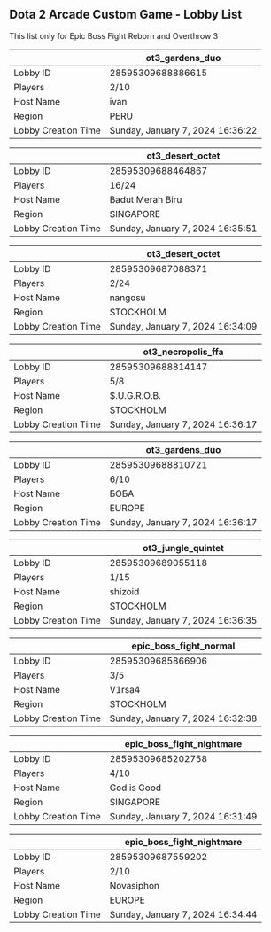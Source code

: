 ## Dota 2 Arcade Custom Game - Lobby List

This list only for Epic Boss Fight Reborn and Overthrow 3

|  | ot3_gardens_duo |
| ------ | ------ |
| Lobby ID | 28595309688886615 |
| Players | 2/10 |
| Host Name | ivan |
| Region | PERU |
| Lobby Creation Time | Sunday, January 7, 2024 16:36:22 |


|  | ot3_desert_octet |
| ------ | ------ |
| Lobby ID | 28595309688464867 |
| Players | 16/24 |
| Host Name | Badut Merah Biru |
| Region | SINGAPORE |
| Lobby Creation Time | Sunday, January 7, 2024 16:35:51 |


|  | ot3_desert_octet |
| ------ | ------ |
| Lobby ID | 28595309687088371 |
| Players | 2/24 |
| Host Name | nangosu |
| Region | STOCKHOLM |
| Lobby Creation Time | Sunday, January 7, 2024 16:34:09 |


|  | ot3_necropolis_ffa |
| ------ | ------ |
| Lobby ID | 28595309688814147 |
| Players | 5/8 |
| Host Name | $.U.G.R.O.B. |
| Region | STOCKHOLM |
| Lobby Creation Time | Sunday, January 7, 2024 16:36:17 |


|  | ot3_gardens_duo |
| ------ | ------ |
| Lobby ID | 28595309688810721 |
| Players | 6/10 |
| Host Name | БОБА |
| Region | EUROPE |
| Lobby Creation Time | Sunday, January 7, 2024 16:36:17 |


|  | ot3_jungle_quintet |
| ------ | ------ |
| Lobby ID | 28595309689055118 |
| Players | 1/15 |
| Host Name | shizoid |
| Region | STOCKHOLM |
| Lobby Creation Time | Sunday, January 7, 2024 16:36:35 |


|  | epic_boss_fight_normal |
| ------ | ------ |
| Lobby ID | 28595309685866906 |
| Players | 3/5 |
| Host Name | V1rsa4 |
| Region | STOCKHOLM |
| Lobby Creation Time | Sunday, January 7, 2024 16:32:38 |


|  | epic_boss_fight_nightmare |
| ------ | ------ |
| Lobby ID | 28595309685202758 |
| Players | 4/10 |
| Host Name | God is Good |
| Region | SINGAPORE |
| Lobby Creation Time | Sunday, January 7, 2024 16:31:49 |


|  | epic_boss_fight_nightmare |
| ------ | ------ |
| Lobby ID | 28595309687559202 |
| Players | 2/10 |
| Host Name | Novasiphon |
| Region | EUROPE |
| Lobby Creation Time | Sunday, January 7, 2024 16:34:44 |



